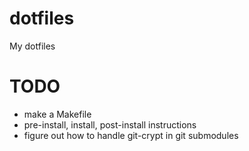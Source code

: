 # dotfiles
My dotfiles

# TODO
- make a Makefile
- pre-install, install, post-install instructions
- figure out how to handle git-crypt in git submodules
